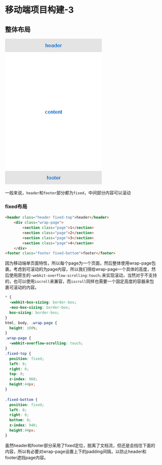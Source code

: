 # 移动端项目构建-3

## 整体布局

![layout](../img/layout1.png)

一般来说，`header`和`footer`部分都为`fixed`，中间部分内容可以滚动

### fixed布局

```html
<header class="header fixed-top">header</header>
    <div class="wrap-page">
        <section class="page">1</section>
        <section class="page">2</section>
        <section class="page">3</section>
        <section class="page">4</section>
    </div>
<footer class="footer fixed-bottom">footer</footer>
```

因为移动端单页面特性，所以每个page为一个页面，然后整体使用wrap-page包裹。考虑到可滚动的为page内容，所以我们得给wrap-page一个具体的高度，然后使用原生的`-webkit-overflow-scrolling:touch;`来实现滚动，当然对于不支持的，也可以使用`iscroll`来兼容，而`iscroll`同样也需要一个固定高度的容器来包裹可滚动的内容。

```css
* {
  -webkit-box-sizing: border-box;
  -moz-box-sizing: border-box;
  box-sizing: border-box;
}
html, body, .wrap-page {
  height: 100%;
}
.wrap-page {
  -webkit-overflow-scrolling: touch;
}
.fixed-top {
  position: fixed;
  left: 0;
  right: 0;
  top: 0;
  z-index: 960;
  height:44px;
}

.fixed-bottom {
  position: fixed;
  left: 0;
  right: 0;
  bottom: 0;
  z-index: 940;
  height:44px;
}
```

虽然header和footer部分采用了fixed定位，脱离了文档流，但还是会挡住下面的内容，所以有必要对wrap-page设置上下的padding间隔，以防止header和footer遮挡page内容。



